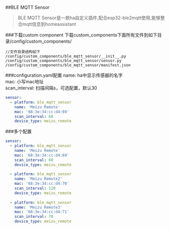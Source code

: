 ##BLE MQTT Sensor 


>BLE MQTT Sensor是一款ha自定义插件,配合esp32-ble2mqtt使用,能够整合mqtt信息到homeassistant


###下载custom component
下载custom_components下面所有文件到如下目录/config/custom_components/

```
//文件目录结构如下
/config/custom_components/ble_mqtt_sensor/__init__.py
/config/custom_components/ble_mqtt_sensor/sensor.py
/config/custom_components/ble_mqtt_sensor/manifest.json
```

###configuration.yaml配置
name: ha中显示传感器的名字  
mac: 小写mac地址  
scan_interval: 扫描间隔s，可选配置，默认30 
```yaml
sensor:
  - platform: ble_mqtt_sensor
    name: 'Meizu Remote'
    mac: '68:3e:34:cc:d4:69'
    scan_interval: 60
    device_type: meizu_remote
```

###多个配置
```yaml
sensor:
  - platform: ble_mqtt_sensor
    name: 'Meizu Remote'
    mac: '68:3e:34:cc:d4:69'
    scan_interval: 60
    device_type: meizu_remote
    
  - platform: ble_mqtt_sensor
    name: 'Meizu Remote2'
    mac: '68:3e:34:cc:d4:70'
    scan_interval: 120
    device_type: meizu_remote
    
  - platform: ble_mqtt_sensor
    name: 'Meizu Remote3'
    mac: '68:3e:34:cc:d4:71'
    scan_interval: 70
    device_type: meizu_remote
```
